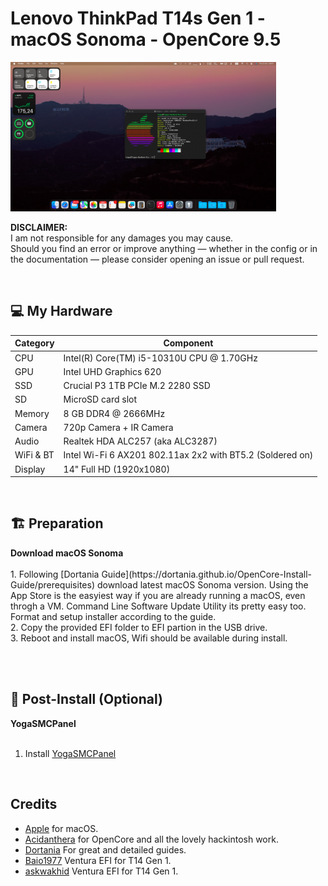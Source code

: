 # Lenovo ThinkPad T14s Gen 1 - macOS Sonoma - OpenCore 9.5

<img src="/img/Screenshot.png" alt="macOS Sonoma - T14s Gen 1" width="425">


**DISCLAIMER:**  
I am not responsible for any damages you may cause.  
Should you find an error or improve anything — whether in the config or in the documentation — please consider opening an issue or pull request.

&nbsp;

## 💻 My Hardware

| Category  | Component                                  |
| --------- | ------------------------------------------ |
| CPU       | Intel(R) Core(TM) i5-10310U CPU @ 1.70GHz  |
| GPU       | Intel UHD Graphics 620                     |
| SSD       | Crucial P3 1TB PCIe M.2 2280 SSD           |
| SD        | MicroSD card slot                          |
| Memory    | 8 GB DDR4 @ 2666MHz                        |
| Camera    | 720p Camera + IR Camera                    |
| Audio     | Realtek HDA ALC257 (aka ALC3287)           |
| WiFi & BT | Intel Wi-Fi 6 AX201 802.11ax 2x2 with BT5.2 (Soldered on)           |
| Display   | 14" Full HD (1920x1080)                     |

&nbsp;

## 🏗️ Preparation

<summary><strong>Download macOS Sonoma</strong></summary>
</br>
1. Following [Dortania Guide](https://dortania.github.io/OpenCore-Install-Guide/prerequisites) download latest macOS Sonoma version.
  Using the App Store is the easyiest way if you are already running a macOS, even throgh a VM. Command Line Software Update Utility its pretty easy too. Format and setup installer according to the guide.</br>
2. Copy the provided EFI folder to EFI partion in the USB drive.</br>
3. Reboot and install macOS, Wifi should be available during install.</br>
</br>


&nbsp;

## 🧰 Post-Install (Optional)

<summary><strong>YogaSMCPanel</strong></summary>
</br>

1. Install [YogaSMCPanel](https://github.com/zhen-zen/YogaSMC)


&nbsp;


## Credits

- [Apple](https://apple.com) for macOS.
- [Acidanthera](https://github.com/acidanthera) for OpenCore and all the lovely hackintosh work.
- [Dortania](https://dortania.github.io/OpenCore-Install-Guide/config-laptop.plist/icelake.html) For great and detailed guides.
- [Baio1977](https://github.com/Baio1977/) Ventura EFI for T14 Gen 1.
- [askwakhid](https://github.com/askwakhid/ThinkPad-T14-macOS-OpenCore/tree/main) Ventura EFI for T14 Gen 1.
